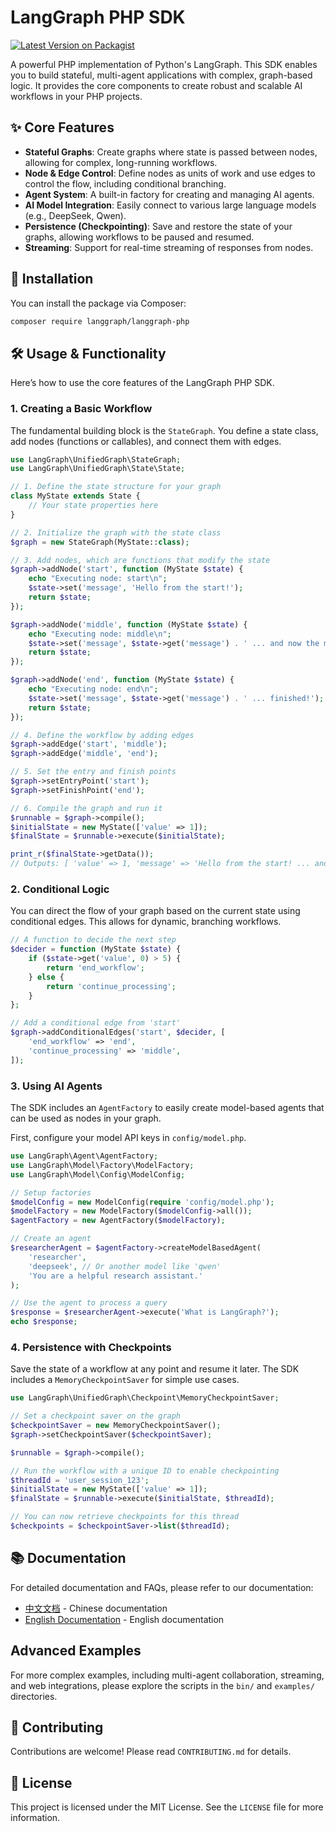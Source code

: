 # LangGraph PHP SDK

[![Latest Version on Packagist](https://img.shields.io/packagist/v/langgraph/langgraph-php.svg?style=flat-square)](https://packagist.org/packages/langgraph/langgraph-php)

A powerful PHP implementation of Python's LangGraph. This SDK enables you to build stateful, multi-agent applications with complex, graph-based logic. It provides the core components to create robust and scalable AI workflows in your PHP projects.

## ✨ Core Features

*   **Stateful Graphs**: Create graphs where state is passed between nodes, allowing for complex, long-running workflows.
*   **Node & Edge Control**: Define nodes as units of work and use edges to control the flow, including conditional branching.
*   **Agent System**: A built-in factory for creating and managing AI agents.
*   **AI Model Integration**: Easily connect to various large language models (e.g., DeepSeek, Qwen).
*   **Persistence (Checkpointing)**: Save and restore the state of your graphs, allowing workflows to be paused and resumed.
*   **Streaming**: Support for real-time streaming of responses from nodes.

## 🚀 Installation

You can install the package via Composer:

```bash
composer require langgraph/langgraph-php
```

## 🛠️ Usage & Functionality

Here’s how to use the core features of the LangGraph PHP SDK.

### 1. Creating a Basic Workflow

The fundamental building block is the `StateGraph`. You define a state class, add nodes (functions or callables), and connect them with edges.

```php
use LangGraph\UnifiedGraph\StateGraph;
use LangGraph\UnifiedGraph\State\State;

// 1. Define the state structure for your graph
class MyState extends State {
    // Your state properties here
}

// 2. Initialize the graph with the state class
$graph = new StateGraph(MyState::class);

// 3. Add nodes, which are functions that modify the state
$graph->addNode('start', function (MyState $state) {
    echo "Executing node: start\n";
    $state->set('message', 'Hello from the start!');
    return $state;
});

$graph->addNode('middle', function (MyState $state) {
    echo "Executing node: middle\n";
    $state->set('message', $state->get('message') . ' ... and now the middle!');
    return $state;
});

$graph->addNode('end', function (MyState $state) {
    echo "Executing node: end\n";
    $state->set('message', $state->get('message') . ' ... finished!');
    return $state;
});

// 4. Define the workflow by adding edges
$graph->addEdge('start', 'middle');
$graph->addEdge('middle', 'end');

// 5. Set the entry and finish points
$graph->setEntryPoint('start');
$graph->setFinishPoint('end');

// 6. Compile the graph and run it
$runnable = $graph->compile();
$initialState = new MyState(['value' => 1]);
$finalState = $runnable->execute($initialState);

print_r($finalState->getData());
// Outputs: [ 'value' => 1, 'message' => 'Hello from the start! ... and now the middle! ... finished!' ]
```

### 2. Conditional Logic

You can direct the flow of your graph based on the current state using conditional edges. This allows for dynamic, branching workflows.

```php
// A function to decide the next step
$decider = function (MyState $state) {
    if ($state->get('value', 0) > 5) {
        return 'end_workflow';
    } else {
        return 'continue_processing';
    }
};

// Add a conditional edge from 'start'
$graph->addConditionalEdges('start', $decider, [
    'end_workflow' => 'end',
    'continue_processing' => 'middle',
]);
```

### 3. Using AI Agents

The SDK includes an `AgentFactory` to easily create model-based agents that can be used as nodes in your graph.

First, configure your model API keys in `config/model.php`.

```php
use LangGraph\Agent\AgentFactory;
use LangGraph\Model\Factory\ModelFactory;
use LangGraph\Model\Config\ModelConfig;

// Setup factories
$modelConfig = new ModelConfig(require 'config/model.php');
$modelFactory = new ModelFactory($modelConfig->all());
$agentFactory = new AgentFactory($modelFactory);

// Create an agent
$researcherAgent = $agentFactory->createModelBasedAgent(
    'researcher',
    'deepseek', // Or another model like 'qwen'
    'You are a helpful research assistant.'
);

// Use the agent to process a query
$response = $researcherAgent->execute('What is LangGraph?');
echo $response;
```

### 4. Persistence with Checkpoints

Save the state of a workflow at any point and resume it later. The SDK includes a `MemoryCheckpointSaver` for simple use cases.

```php
use LangGraph\UnifiedGraph\Checkpoint\MemoryCheckpointSaver;

// Set a checkpoint saver on the graph
$checkpointSaver = new MemoryCheckpointSaver();
$graph->setCheckpointSaver($checkpointSaver);

$runnable = $graph->compile();

// Run the workflow with a unique ID to enable checkpointing
$threadId = 'user_session_123';
$initialState = new MyState(['value' => 1]);
$finalState = $runnable->execute($initialState, $threadId);

// You can now retrieve checkpoints for this thread
$checkpoints = $checkpointSaver->list($threadId);
```

## 📚 Documentation

For detailed documentation and FAQs, please refer to our documentation:

- [中文文档](docs/zh/README.md) - Chinese documentation
- [English Documentation](docs/en/README.md) - English documentation

## Advanced Examples

For more complex examples, including multi-agent collaboration, streaming, and web integrations, please explore the scripts in the `bin/` and `examples/` directories.

## 🤝 Contributing

Contributions are welcome! Please read `CONTRIBUTING.md` for details.

## 📄 License

This project is licensed under the MIT License. See the `LICENSE` file for more information.